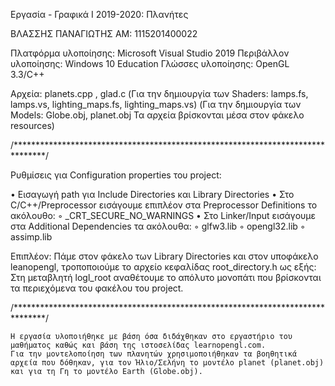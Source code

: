 Εργασία - Γραφικά Ι
2019-2020: Πλανήτες

ΒΛΑΣΣΗΣ ΠΑΝΑΓΙΩΤΗΣ
ΑΜ: 1115201400022


Πλατφόρμα υλοποίησης: Microsoft Visual Studio 2019
Περιβάλλον υλοποίησης: Windows 10 Education
Γλώσσες υλοποίησης: OpenGL 3.3/C++

Αρχεία: 
	planets.cpp , glad.c
(Για την δημιουργία των Shaders: lamps.fs, lamps.vs, lighting_maps.fs, lighting_maps.vs)
(Για την δημιουργία των Models: Globe.obj, planet.obj Τα αρχεία βρίσκονται μέσα στον φάκελο resources)

/*******************************************************************************/

Ρυθμίσεις για Configuration properties του project:

•	Εισαγωγή path για Include Directories και Library Directories
•	Στο C/C++/Preprocessor εισάγουμε επιπλέον στα Preprocessor Definitions το ακόλουθο:
◦	_CRT_SECURE_NO_WARNINGS
•	Στο Linker/Input εισάγουμε στα Additional Dependencies τα ακόλουθα:
◦	glfw3.lib
◦	opengl32.lib
◦	assimp.lib

Επιπλέον:
	Πάμε στον φάκελο των Library Directories και στον υποφάκελο leanopengl, τροποποιούμε το αρχείο κεφαλίδας root_directory.h ως εξής:
	Στη μεταβλητή logl_root αναθέτουμε το απόλυτο μονοπάτι που βρίσκονται τα περιεχόμενα του φακέλου του project.

/*******************************************************************************/

	Η εργασία υλοποιήθηκε με βάση όσα διδάχθηκαν στο εργαστήριο του μαθήματος καθώς και βάση της ιστοσελίδας learnopengl.com.
	Για την μοντελοποίηση των πλανητών χρησιμοποιήθηκαν τα βοηθητικά αρχεία που δόθηκαν, για τον Ήλιο/Σελήνη το μοντέλο planet (planet.obj) και για τη Γη το μοντέλο Earth (Globe.obj).



